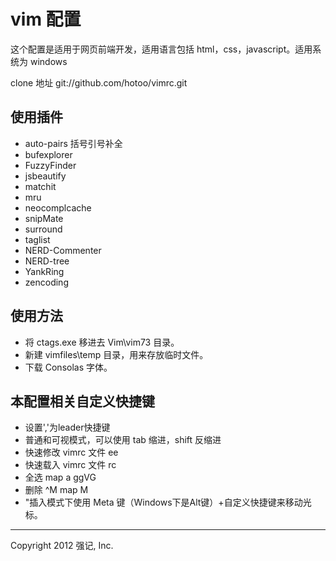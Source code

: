 vim 配置
=================

这个配置是适用于网页前端开发，适用语言包括 html，css，javascript。适用系统为 windows

clone  地址 git://github.com/hotoo/vimrc.git


使用插件
----------

* auto-pairs  括号引号补全
* bufexplorer
* FuzzyFinder 
* jsbeautify
* matchit
* mru
* neocomplcache
* snipMate
* surround
* taglist
* NERD-Commenter
* NERD-tree
* YankRing
* zencoding


使用方法
-----------
* 将 ctags.exe 移进去 Vim\vim73 目录。
* 新建 vimfiles\temp 目录，用来存放临时文件。
* 下载 Consolas 字体。


本配置相关自定义快捷键
-----------
* 设置','为leader快捷键
* 普通和可视模式，可以使用 tab 缩进，shift 反缩进
* 快速修改 vimrc 文件 <leader>ee
* 快速载入 vimrc 文件 <leader>rc
* 全选 map <leader>a ggVG
* 删除 ^M  map <leader>M
* "插入模式下使用 Meta 键（Windows下是Alt键）+自定义快捷键来移动光标。
  <Alt-j> <Down>
  <Alt-k> <Up>
  <Alt-h> <left>
  <Alt-l> <Right>



---------------------

Copyright 2012 强记, Inc.

